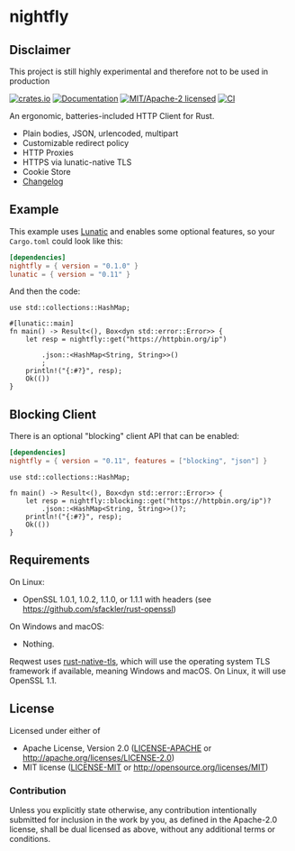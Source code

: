 # nightfly

## Disclaimer
This project is still highly experimental and therefore not to be used in production

[![crates.io](https://img.shields.io/crates/v/nightfly.svg)](https://crates.io/crates/nightfly)
[![Documentation](https://docs.rs/nightfly/badge.svg)](https://docs.rs/nightfly)
[![MIT/Apache-2 licensed](https://img.shields.io/crates/l/nightfly.svg)](./LICENSE-APACHE)
[![CI](https://github.com/seanmonstar/nightfly/workflows/CI/badge.svg)](https://github.com/seanmonstar/nightfly/actions?query=workflow%3ACI)

An ergonomic, batteries-included HTTP Client for Rust.

- Plain bodies, JSON, urlencoded, multipart
- Customizable redirect policy
- HTTP Proxies
- HTTPS via lunatic-native TLS
- Cookie Store
- [Changelog](CHANGELOG.md)


## Example

This example uses [Lunatic](https://lunatic.rs) and enables some
optional features, so your `Cargo.toml` could look like this:

```toml
[dependencies]
nightfly = { version = "0.1.0" }
lunatic = { version = "0.11" }
```

And then the code:

```rust,no_run
use std::collections::HashMap;

#[lunatic::main]
fn main() -> Result<(), Box<dyn std::error::Error>> {
    let resp = nightfly::get("https://httpbin.org/ip")
        
        .json::<HashMap<String, String>>()
        ;
    println!("{:#?}", resp);
    Ok(())
}
```

## Blocking Client

There is an optional "blocking" client API that can be enabled:

```toml
[dependencies]
nightfly = { version = "0.11", features = ["blocking", "json"] }
```

```rust,no_run
use std::collections::HashMap;

fn main() -> Result<(), Box<dyn std::error::Error>> {
    let resp = nightfly::blocking::get("https://httpbin.org/ip")?
        .json::<HashMap<String, String>>()?;
    println!("{:#?}", resp);
    Ok(())
}
```

## Requirements

On Linux:

- OpenSSL 1.0.1, 1.0.2, 1.1.0, or 1.1.1 with headers (see https://github.com/sfackler/rust-openssl)

On Windows and macOS:

- Nothing.

Reqwest uses [rust-native-tls](https://github.com/sfackler/rust-native-tls),
which will use the operating system TLS framework if available, meaning Windows
and macOS. On Linux, it will use OpenSSL 1.1.


## License

Licensed under either of

- Apache License, Version 2.0 ([LICENSE-APACHE](LICENSE-APACHE) or http://apache.org/licenses/LICENSE-2.0)
- MIT license ([LICENSE-MIT](LICENSE-MIT) or http://opensource.org/licenses/MIT)

### Contribution

Unless you explicitly state otherwise, any contribution intentionally submitted
for inclusion in the work by you, as defined in the Apache-2.0 license, shall
be dual licensed as above, without any additional terms or conditions.
